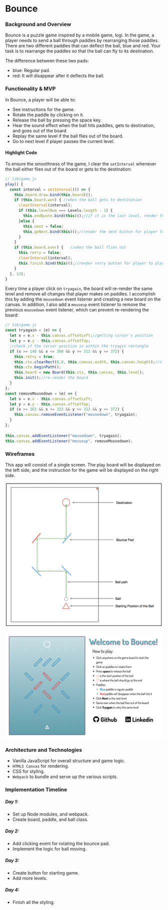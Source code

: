 # Bounce
### Background and Overview
Bounce is a puzzle game inspired by a mobile game, logi. In the game, a player needs to send a ball through paddles by rearranging those paddles. There are two different paddles that can deflect the ball, blue and red. Your task is to rearrange the paddles so that the ball can fly to its destination.

The difference between these two pads:
* blue: Regular pad.
* red: It will disappear after it deflects the ball.

### Functionality & MVP
In Bounce, a player will be able to:
* See instructions for the game.
* Rotate the paddle by clicking on it.
* Release the ball by pressing the space key.
* Hear the sound effect when the ball hits paddles, gets to destination, and goes out of the board
* Replay the same level if the ball flies out of the board.
* Go to next level if player passes the current level.

#### Highlight Code
To ensure the smoothness of the game, I clear the `setInterval` whenever the ball either flies out of the board or gets to the destination:
``` JavaScript
// lib/game.js
play() {
  const interval = setInterval(() => {
    this.board.draw.bind(this.board)();
    if (this.board.won) { //when the ball gets to destination
      clearInterval(interval);
      if (this.levelNum === Levels.length - 1) {
        this.endQuote.bind(this)();//if it is the last level, render the ending note
      }else {
        this.next = false;
        this.goNext.bind(this)();//render the next button for player to play next level
      }
    }
    if (this.board.over) {   //when the ball flies out
      this.retry = false;
      clearInterval(interval);
      this.finish.bind(this)();//render retry button for player to play again
    }
  }, 13);
}
```

Every time a player click on `tryagain`, the board will re-render the same level and remove all changes that player makes on paddles. I accomplish this by adding the `mousedown` event listener and creating a new board on the canvas. In addition, I also add a `mouseup` event listener to remove the previous `mousedown` event listener, which can prevent re-rendering the board:
``` JavaScript
// lib/game.js
const tryagain = (e) => {
  let x = e.x - this.canvas.offsetLeft;//getting cursor's position
  let y = e.y - this.canvas.offsetTop;
  //check if the cursor position is within the tryagin rectangle
  if (x >= 140 && x <= 360 && y >= 312 && y <= 372) {
    this.retry = true;
    this.ctx.clearRect(0,0, this.canvas.width, this.canvas.height);//clear the canvas
    this.ctx.beginPath();
    this.board = new Board(this.ctx, this.canvas, this.level);
    this.init();//re-render the board
  }
};
const removeMousedown = (e) => {
  let x = e.x - this.canvas.offsetLeft;
  let y = e.y - this.canvas.offsetTop;
  if (x >= 163 && x <= 323 && y >= 312 && y <= 372) {
    this.canvas.removeEventListener("mousedown", tryagain);
  }
};

this.canvas.addEventListener("mousedown", tryagain);
this.canvas.addEventListener("mouseup", removeMousedown);

```

### Wireframes

This app will consist of a single screen. The play board will be displayed on the left side, and the instruction for the game will be displayed on the right side.

![](src/layout.png)

![](src/output.png)

### Architecture and Technologies
* Vanilla JavaScript for overall structure and game logic.
* `HTML5 Canvas` for rendering.
* CSS for styling.
* `Webpack` to  bundle and serve up the various scripts.

### Implementation Timeline
##### Day 1:
* Set up Node modules, and webpack.
* Create board, paddle, and ball class.

##### Day 2:
* Add clicking event for rotating the bounce pad.
* Implement the logic for ball moving.

##### Day 3:
* Create button for starting game.
* Add more levels.

##### Day 4:
* Finish all the styling.
